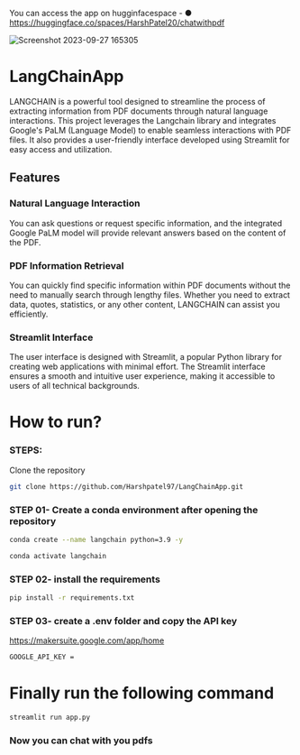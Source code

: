 You can access the app on hugginfacespace - ●	https://huggingface.co/spaces/HarshPatel20/chatwithpdf


![Screenshot 2023-09-27 165305](https://github.com/Harshpatel97/LangChainApp/assets/129877052/9693c7e2-9d7c-44ba-9a21-548f129d90d8)



# LangChainApp
LANGCHAIN is a powerful tool designed to streamline the process of extracting information from PDF documents through natural language interactions. This project leverages the Langchain library and integrates Google's PaLM (Language Model) to enable seamless interactions with PDF files. It also provides a user-friendly interface developed using Streamlit for easy access and utilization.

## Features
### Natural Language Interaction

You can ask questions or request specific information, and the integrated Google PaLM model will provide relevant answers based on the content of the PDF.

### PDF Information Retrieval
You can quickly find specific information within PDF documents without the need to manually search through lengthy files. Whether you need to extract data, quotes, statistics, or any other content, LANGCHAIN can assist you efficiently.

### Streamlit Interface
The user interface is designed with Streamlit, a popular Python library for creating web applications with minimal effort. The Streamlit interface ensures a smooth and intuitive user experience, making it accessible to users of all technical backgrounds.


# How to run?
### STEPS:
 
Clone the repository

```bash
git clone https://github.com/Harshpatel97/LangChainApp.git
```
### STEP 01- Create a conda environment after opening the repository

```bash
conda create --name langchain python=3.9 -y
```

```bash
conda activate langchain
```
### STEP 02- install the requirements
```bash
pip install -r requirements.txt
```
### STEP 03- create a .env folder and copy the API key
https://makersuite.google.com/app/home
```bash
GOOGLE_API_KEY = 
```

# Finally run the following command
```bash
streamlit run app.py
```
### Now you can chat with you pdfs


